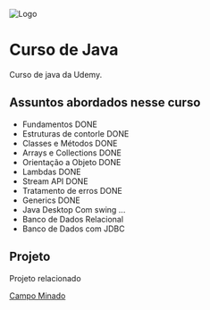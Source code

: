 ![Logo](https://upload.wikimedia.org/wikipedia/commons/thumb/e/e3/Udemy_logo.svg/2560px-Udemy_logo.svg.png)

# Curso de Java

Curso de java da Udemy.

## Assuntos abordados nesse curso

- Fundamentos DONE
- Estruturas de contorle DONE
- Classes e Métodos DONE
- Arrays e Collections DONE
- Orientação a Objeto DONE
- Lambdas DONE
- Stream API DONE
- Tratamento de erros DONE
- Generics DONE
- Java Desktop Com swing ...
- Banco de Dados Relacional
- Banco de Dados com JDBC

## Projeto

Projeto relacionado

[Campo Minado](https://github.com/EduardoAlvez/CampoMinado)
